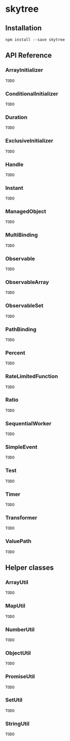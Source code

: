 # skytree

## Installation

`npm install --save skytree`

## API Reference

### ArrayInitializer

`TODO`

### ConditionalInitializer

`TODO`

### Duration

`TODO`

### ExclusiveInitializer

`TODO`

### Handle

`TODO`

### Instant

`TODO`

### ManagedObject

`TODO`

### MultiBinding

`TODO`

### Observable

`TODO`

### ObservableArray

`TODO`

### ObservableSet

`TODO`

### PathBinding

`TODO`

### Percent

`TODO`

### RateLimitedFunction

`TODO`

### Ratio

`TODO`

### SequentialWorker

`TODO`

### SimpleEvent

`TODO`

### Test

`TODO`

### Timer

`TODO`

### Transformer

`TODO`

### ValuePath

`TODO`

## Helper classes

### ArrayUtil

`TODO`

### MapUtil

`TODO`

### NumberUtil

`TODO`

### ObjectUtil

`TODO`

### PromiseUtil

`TODO`

### SetUtil

`TODO`

### StringUtil

`TODO`
